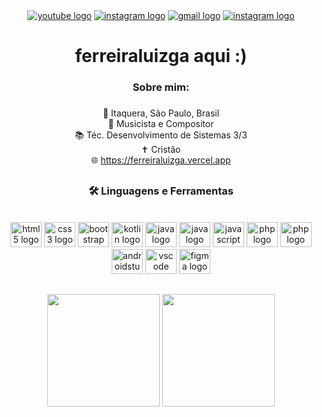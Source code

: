 <div align="center">
  <a href="https://open.spotify.com/intl-pt/artist/71VxUL7qmClYcFmYEyEts8?si=AuscPmNWRjeWb7OZStxFBA&nd=1&dlsi=32545773b68e4c63" target="_blank"><img src="https://img.shields.io/static/v1?message=Spotify&logo=spotify&label=&color=0A5C33&logoColor=white&labelColor=&style=for-the-badge" alt="youtube logo"/></a>
  <a href="https://www.instagram.com/ferreiraluizga/" target="_blank"><img src="https://img.shields.io/static/v1?message=Instagram&logo=instagram&label=&color=E4405F&logoColor=white&labelColor=&style=for-the-badge" alt="instagram logo"/></a>
  <a href="mailto:luiz.gabriel.lcf@gmail.com" target="_blank"><img src="https://img.shields.io/static/v1?message=Gmail&logo=gmail&label=&color=D14836&logoColor=white&labelColor=&style=for-the-badge" alt="gmail logo"  /></a>
  <a href="https://www.linkedin.com/in/luiz-gabriel-ferreira-25296533b/" target="_blank"><img src="https://img.shields.io/badge/LinkedIn-0077B5?style=for-the-badge&logo=linkedin&logoColor=white" alt="instagram logo"/></a>
</div>

<h1 align="center">ferreiraluizga aqui :)</h1>

###

<h3 align="center">Sobre mim:</h3>

###

<p align="center">📍 Itaquera, São Paulo, Brasil<br>🎵 Musicista e Compositor<br>📚 Téc. Desenvolvimento de Sistemas 3/3<br>✝️ Cristão<br>🌐︎ <a href="https://ferreiraluizga.vercel.app" target="_blank">https://ferreiraluizga.vercel.app</a></p>

##

<h3 align="center">🛠 Linguagens e Ferramentas</h3><br>

<div align="center" style="display: inline_block">
  <img src="https://cdn.jsdelivr.net/gh/devicons/devicon/icons/html5/html5-original.svg" height="40" width="50" alt="html5 logo"  />
  <img src="https://cdn.jsdelivr.net/gh/devicons/devicon/icons/css3/css3-original.svg" height="40" width="50" alt="css3 logo"  />
  <img src="https://cdn.jsdelivr.net/gh/devicons/devicon/icons/bootstrap/bootstrap-original.svg" height="40" width="50" alt="bootstrap logo"  />
  <img src="https://cdn.jsdelivr.net/gh/devicons/devicon/icons/kotlin/kotlin-original.svg" height="40" width="50" alt="kotlin logo"  />
  <img src="https://cdn.jsdelivr.net/gh/devicons/devicon/icons/java/java-original.svg" height="40" width="50" alt="java logo"  />
  <img src="https://cdn.jsdelivr.net/gh/devicons/devicon/icons/spring/spring-original.svg" height="40" width="50" alt="java logo"  />
  <img src="https://cdn.jsdelivr.net/gh/devicons/devicon/icons/javascript/javascript-original.svg" height="40" width="50" alt="javascript logo"  />
  <img src="https://cdn.jsdelivr.net/gh/devicons/devicon/icons/php/php-original.svg" height="40" width="50" alt="php logo"  />
  <img src="https://cdn.jsdelivr.net/gh/devicons/devicon/icons/laravel/laravel-original.svg" height="40" width="50" alt="php logo"  />
  <img src="https://cdn.jsdelivr.net/gh/devicons/devicon/icons/androidstudio/androidstudio-original.svg" height="40" width="50" alt="androidstudio logo"  />
  <img src="https://cdn.jsdelivr.net/gh/devicons/devicon/icons/vscode/vscode-original.svg" height="40" width="50" alt="vscode logo"  />
  <img src="https://cdn.jsdelivr.net/gh/devicons/devicon/icons/figma/figma-original.svg" height="40" width="50" alt="figma logo"  />
</div>

##
<div align="center">
  <img height="180em" src="https://github-readme-stats.vercel.app/api?username=ferreiraluizga&show_icons=true&theme=dark"/>
  <img height="180em" src="https://github-readme-stats.vercel.app/api/top-langs/?username=ferreiraluizga&layout=compact&langs_count=7&theme=dark"/>
</div>

